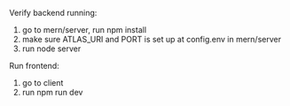 Verify backend running: 
1. go to mern/server, run npm install
2. make sure ATLAS_URI and PORT is set up at config.env in mern/server
3. run node server

Run frontend: 
1. go to client
2. run npm run dev
